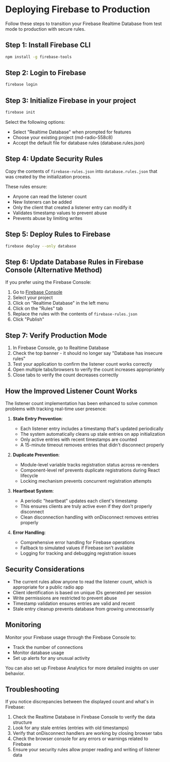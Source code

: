 # Deploying Firebase to Production

Follow these steps to transition your Firebase Realtime Database from test mode to production with secure rules.

## Step 1: Install Firebase CLI

```bash
npm install -g firebase-tools
```

## Step 2: Login to Firebase

```bash
firebase login
```

## Step 3: Initialize Firebase in your project

```bash
firebase init
```

Select the following options:
- Select "Realtime Database" when prompted for features
- Choose your existing project (md-radio-558c8)
- Accept the default file for database rules (database.rules.json)

## Step 4: Update Security Rules

Copy the contents of `firebase-rules.json` into `database.rules.json` that was created by the initialization process.

These rules ensure:
- Anyone can read the listener count
- New listeners can be added
- Only the client that created a listener entry can modify it
- Validates timestamp values to prevent abuse
- Prevents abuse by limiting writes

## Step 5: Deploy Rules to Firebase

```bash
firebase deploy --only database
```

## Step 6: Update Database Rules in Firebase Console (Alternative Method)

If you prefer using the Firebase Console:

1. Go to [Firebase Console](https://console.firebase.google.com/)
2. Select your project
3. Click on "Realtime Database" in the left menu
4. Click on the "Rules" tab
5. Replace the rules with the contents of `firebase-rules.json`
6. Click "Publish"

## Step 7: Verify Production Mode

1. In Firebase Console, go to Realtime Database
2. Check the top banner - it should no longer say "Database has insecure rules"
3. Test your application to confirm the listener count works correctly
4. Open multiple tabs/browsers to verify the count increases appropriately
5. Close tabs to verify the count decreases correctly

## How the Improved Listener Count Works

The listener count implementation has been enhanced to solve common problems with tracking real-time user presence:

1. **Stale Entry Prevention**:
   - Each listener entry includes a timestamp that's updated periodically
   - The system automatically cleans up stale entries on app initialization
   - Only active entries with recent timestamps are counted
   - A 15-minute timeout removes entries that didn't disconnect properly

2. **Duplicate Prevention**:
   - Module-level variable tracks registration status across re-renders
   - Component-level ref prevents duplicate registrations during React lifecycle
   - Locking mechanism prevents concurrent registration attempts

3. **Heartbeat System**:
   - A periodic "heartbeat" updates each client's timestamp
   - This ensures clients are truly active even if they don't properly disconnect
   - Clean disconnection handling with onDisconnect removes entries properly

4. **Error Handling**:
   - Comprehensive error handling for Firebase operations
   - Fallback to simulated values if Firebase isn't available
   - Logging for tracking and debugging registration issues

## Security Considerations

- The current rules allow anyone to read the listener count, which is appropriate for a public radio app
- Client identification is based on unique IDs generated per session
- Write permissions are restricted to prevent abuse
- Timestamp validation ensures entries are valid and recent
- Stale entry cleanup prevents database from growing unnecessarily

## Monitoring

Monitor your Firebase usage through the Firebase Console to:
- Track the number of connections
- Monitor database usage
- Set up alerts for any unusual activity

You can also set up Firebase Analytics for more detailed insights on user behavior.

## Troubleshooting

If you notice discrepancies between the displayed count and what's in Firebase:

1. Check the Realtime Database in Firebase Console to verify the data structure
2. Look for any stale entries (entries with old timestamps)
3. Verify that onDisconnect handlers are working by closing browser tabs
4. Check the browser console for any errors or warnings related to Firebase
5. Ensure your security rules allow proper reading and writing of listener data 